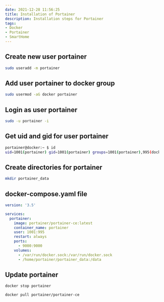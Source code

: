 ```yaml
---
date: 2021-12-28 11:56:25
title: Installation of Portainer
description: Installation steps for Portainer
tags: 
- Docker
- Portainer
- SmartHome
---
```


## Create new user portainer

~~~bash
sudo useradd -m portainer
~~~

## Add user portainer to docker group

~~~bash
sudo usermod -aG docker portainer
~~~

## Login as user portainer

~~~bash
sudo -u portainer -i
~~~

## Get uid and gid for user portainer

~~~bash
portainer@docker:~ $ id
uid=1001(portainer) gid=1001(portainer) groups=1001(portainer),995(docker)
~~~

## Create directories for portainer

~~~bash
mkdir portainer_data
~~~

## docker-compose.yaml file

~~~yaml
version: '3.5'

services:
  portainer:
    image: portainer/portainer-ce:latest
    container_name: portainer
    user: 1001:995
    restart: always
    ports:
      - 9000:9000
    volumes:
      - /var/run/docker.sock:/var/run/docker.sock
      - /home/portainer/portainer_data:/data
~~~

## Update portainer

~~~bash
docker stop portainer

docker pull portainer/portainer-ce
~~~
